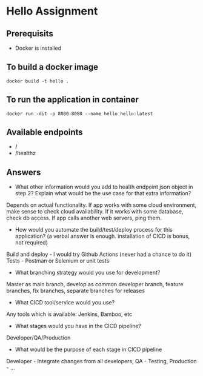 # Hello Assignment

## Prerequisits

* Docker is installed

## To build a docker image

```shell script
docker build -t hello .
```

## To run the application in container

```shell script
docker run -dit -p 8080:8080 --name hello hello:latest
```

## Available endpoints

* /
* /healthz

## Answers

* What other information would you add to health endpoint json object in step 2? Explain what would be the use case for that extra information?

Depends on actual functionality. If app works with some cloud environment, make sense to check cloud availability. 
If it works with some database, check db access. If app calls another web servers, ping them. 

* How would you automate the build/test/deploy process for this application? (a verbal answer is enough. installation of CICD is bonus, not required)

Build and deploy - I would try Github Actions (never had a chance to do it)
Tests - Postman or Selenium or unit tests 

* What branching strategy would you use for development?

Master as main branch, develop as common developer branch, feature branches, fix branches, separate branches for releases

* What CICD tool/service would you use?

Any tools which is available: Jenkins, Bamboo, etc

* What stages would you have in the CICD pipeline?

Developer/QA/Production

* What would be the purpose of each stage in CICD pipeline

Developer - Integrate changes from all developers, QA - Testing, Production - ...
